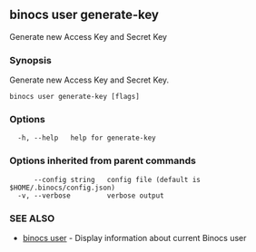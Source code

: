 ## binocs user generate-key

Generate new Access Key and Secret Key

### Synopsis


Generate new Access Key and Secret Key.


```
binocs user generate-key [flags]
```

### Options

```
  -h, --help   help for generate-key
```

### Options inherited from parent commands

```
      --config string   config file (default is $HOME/.binocs/config.json)
  -v, --verbose         verbose output
```

### SEE ALSO

* [binocs user](binocs_user.md)	 - Display information about current Binocs user

